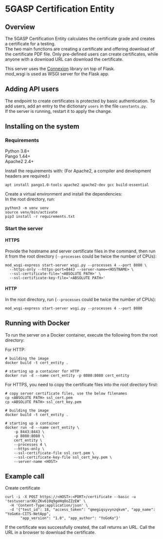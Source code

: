 # 5GASP Certification Entity

## Overview
The 5GASP Certification Entity calculates the certificate grade and creates a certificate for a testing.  
The two main functions are creating a certificate and offering download of the certificate PDF file. Only pre-defined
users can create certificates, while anyone with a download URL can download the certificate. 

This server uses the [Connexion](https://github.com/zalando/connexion) library on top of Flask.  
mod_wsgi is used as WSGI server for the Flask app.

## Adding API users

The endpoint to create certificates is protected by basic authentication. To add users, add an entry to the dictionary
`users` in the file `constants.py`.  
If the server is running, restart it to apply the change.

## Installing on the system

### Requirements
Python 3.8+  
Pango 1.44+  
Apache2 2.4+

Install the requirements with: (For Apache2, a compiler and development headers are required.)
```commandline
apt install pango1.0-tools apache2 apache2-dev gcc build-essential
```

Create a virtual environment and install the dependencies:  
In the root directory, run:
```commandline
python3 -m venv venv
source venv/bin/activate
pip3 install -r requirements.txt
```

### Start the server

#### HTTPS
Provide the hostname and server certificate files in the command, then run it from the root directory
(`--processes` could be twice the number of CPUs):
```commandline
mod_wsgi-express start-server wsgi.py --processes 4 --port 8080 \
  --https-only --https-port=8443 --server-name=<HOSTNAME> \
  --ssl-certificate-file='<ABSOLUTE PATH>' \
  --ssl-certificate-key-file='<ABSOLUTE PATH>'
```

#### HTTP
In the root directory, run (`--processes` could be twice the number of CPUs):
```commandline
mod_wsgi-express start-server wsgi.py --processes 4 --port 8080
```

## Running with Docker

To run the server on a Docker container, execute the following from the root directory:

For HTTP:
```commandline
# building the image
docker build -t cert_entity .

# starting up a container for HTTP
docker run -d --name cert_entity -p 8080:8080 cert_entity
```

For HTTPS, you need to copy the certificate files into the root directory first:
```commandline
# copy server certificate files, use the below filenames
cp <ABSOLUTE PATH> ssl_cert.pem
cp <ABSOLUTE PATH> ssl_cert_key.pem

# building the image
docker build -t cert_entity .

# starting up a container
docker run -d --name cert_entity \
    -p 8443:8443 \
    -p 8080:8080 \
    cert_entity \
    --processes 4 \
    --https-only \
    --ssl-certificate-file ssl_cert.pem \
    --ssl-certificate-key-file ssl_cert_key.pem \
    --server-name <HOST>
```

## Example call

Create certificate
```commandline
curl -i -X POST https://<HOST>:<PORT>/certificate --basic -u 'testuser:arXKcZKv610q9geHqOoZZzEW' \
  -H 'Content-Type:application/json' \
  -d '{"test_id": 18, "access_token": "qmegiqsyvynzqkvm", "app_name": "YoGoKo-CITS-NetApp", 
       "app_version": "1.0", "app_author": "YoGoKo"}'
```
If the certificate was successfully created, the call returns an URL. Call the URL in a browser to download the
certificate.
